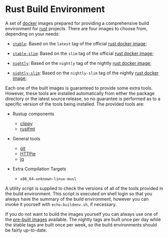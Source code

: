 # Rust Build Environment

A set of [docker][00] images prepared for providing a comprehensive build
environment for [rust][01] projects. There are four images to choose from,
depending on your needs:

- [`stable`][D0]: Based on the `latest` tag of the official [rust docker
  image][H0];

- [`stable-slim`][D1]: Based on the `slim` tag of the official [rust docker
  image][H0];

- [`nightly`][D2]: Based on the `nightly` tag of the nightly [rust docker
  image][H1];

- [`nightly-slim`][D3]: Based on the `nightly-slim` tag of the nightly [rust
  docker image][H1];

Each one of the built images is guaranteed to provide some extra tools. However,
these tools are installed automatically from either the package directory or the
latest source release, so no guarantee is performed as to a specific version of
the tools being installed. The provided tools are:

- Rustup components
  - [clippy](https://github.com/rust-lang/rust-clippy)
  - [rustfmt](https://github.com/rust-lang/rustfmt)

- General tools
  - [git](https://git-scm.com/)
  - [HTTPie](https://httpie.org/)
  - [jq](https://stedolan.github.io/jq/)

- Extra Compilation Targets
  - `x86_64-unknown-linux-musl`

A utility script is supplied to check the versions of all of the tools provided
in the build environment. This script is executed on shell login so that you
always have the summary of the build environment, however you can invoke it
yourself with `echo-buildenv.sh`, if necessary.

If you do not want to build the images yourself you can always use one of the
[pre-built images][H2] available. The nightly tags are built once per day while
the stable tags are built once per week, so the build environments should be
fairly up-to-date.

[D0]: Dockerfile.stable
[D1]: Dockerfile.stable-slim
[D2]: Dockerfile.nightly
[D3]: Dockerfile.nightly-slim
[H0]: https://hub.docker.com/_/rust
[H1]: https://hub.docker.com/r/rustlang/rust
[H2]: https://hub.docker.com/r/rpsrosario/rust-buildenv
[00]: https://www.docker.com/
[01]: https://www.rust-lang.org/
